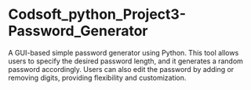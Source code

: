 # Codsoft_python_Project3-Password_Generator
A GUI-based simple password generator using Python. This tool allows users to specify the desired password length, and it generates a random password accordingly. Users can also edit the password by adding or removing digits, providing flexibility and customization.
